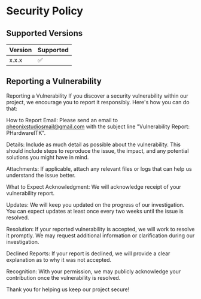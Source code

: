 # Security Policy

## Supported Versions

| Version | Supported          |
| ------- | ------------------ |
| x.x.x   | :white_check_mark: |

## Reporting a Vulnerability

Reporting a Vulnerability
If you discover a security vulnerability within our project, we encourage you to report it responsibly. Here's how you can do that:

How to Report
Email: Please send an email to pheonixstudiosmail@gmail.com with the subject line "Vulnerability Report: PHardwareITK".

Details: Include as much detail as possible about the vulnerability. This should include steps to reproduce the issue, the impact, and any potential solutions you might have in mind.

Attachments: If applicable, attach any relevant files or logs that can help us understand the issue better.

What to Expect
Acknowledgment: We will acknowledge receipt of your vulnerability report.

Updates: We will keep you updated on the progress of our investigation. You can expect updates at least once every two weeks until the issue is resolved.

Resolution: If your reported vulnerability is accepted, we will work to resolve it promptly. We may request additional information or clarification during our investigation.

Declined Reports: If your report is declined, we will provide a clear explanation as to why it was not accepted.

Recognition: With your permission, we may publicly acknowledge your contribution once the vulnerability is resolved.

Thank you for helping us keep our project secure!
